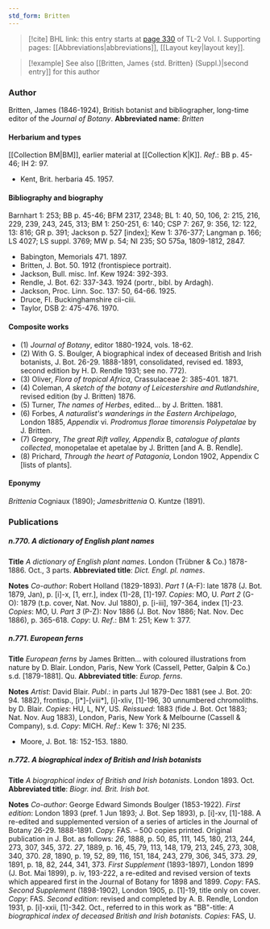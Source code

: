 ```yaml
---
std_form: Britten
---
```


> [!cite] BHL link: this entry starts at [page 330](https://www.biodiversitylibrary.org/page/33120461) of TL-2 Vol. I.
> Supporting pages: [[Abbreviations|abbreviations]], [[Layout key|layout key]].

> [!example] See also [[Britten, James {std. Britten} (Suppl.)|second entry]] for this author

### Author

Britten, James (1846-1924), British botanist and bibliographer, long-time editor of the *Journal of Botany*. 
**Abbreviated name**: *Britten*

#### Herbarium and types

[[Collection BM|BM]], earlier material at [[Collection K|K]].
*Ref*.: BB p. 45-46; IH 2: 97.
- Kent, Brit. herbaria 45. 1957.

#### Bibliography and biography

Barnhart 1: 253; BB p. 45-46; BFM 2317, 2348; BL 1: 40, 50, 106, 2: 215, 216, 229, 239, 243, 245, 313; BM 1: 250-251, 6: 140; CSP 7: 267, 9: 356, 12: 122, 13: 816; GR p. 391; Jackson p. 527 \[index\]; Kew 1: 376-377; Langman p. 166; LS 4027; LS suppl. 3769; MW p. 54; NI 235; SO 575a, 1809-1812, 2847.
- Babington, Memorials 471. 1897.
- Britten, J. Bot. 50. 1912 (frontispiece portrait).
- Jackson, Bull. misc. Inf. Kew 1924: 392-393.
- Rendle, J. Bot. 62: 337-343. 1924 (portr., bibl. by Ardagh).
- Jackson, Proc. Linn. Soc. 137: 50, 64-66. 1925.
- Druce, Fl. Buckinghamshire cii-ciii.
- Taylor, DSB 2: 475-476. 1970.

#### Composite works

- (1) *Journal of Botany*, editor 1880-1924, vols. 18-62.
- (2) With G. S. Boulger, A biographical index of deceased British and Irish botanists, J. Bot. 26-29. 1888-1891, consolidated, revised ed. 1893, second edition by H. D. Rendle 1931; see no. 772).
- (3) Oliver, *Flora of tropical Africa*, Crassulaceae 2: 385-401. 1871.
- (4) Coleman, *A sketch of the botany of Leicestershire and Rutlandshire*, revised edition (by J. Britten) 1876.
- (5) Turner, *The names of Herbes*, edited... by J. Britten. 1881.
- (6) Forbes, *A naturalist's wanderings in the Eastern Archipelago*, London 1885, *Appendix* vi. *Prodromus florae timorensis Polypetalae* by J. Britten.
- (7) Gregory, *The great Rift valley, Appendix* B, *catalogue of plants collected*, monopetalae et apetalae by J. Britten \[and A. B. Rendle\].
- (8) Prichard, *Through the heart of Patagonia*, London 1902, Appendix C \[lists of plants\].

#### Eponymy

*Brittenia* Cogniaux (1890); *Jamesbrittenia* O. Kuntze (1891).

### Publications

##### n.770. A dictionary of English plant names

**Title**
*A dictionary of English plant names*. London (Trübner & Co.) 1878-1886. Oct., 3 parts.
**Abbreviated title**: *Dict. Engl. pl. names*.

**Notes**
*Co-author*: Robert Holland (1829-1893).
*Part 1* (A-F): late 1878 (J. Bot. 1879, Jan), p. \[i\]-x, \[1, err.\], index (1)-28, \[1\]-197.
*Copies*: MO, U.
*Part 2* (G-O): 1879 (t.p. cover, Nat. Nov. Jul 1880), p. \[i-iii\], 197-364, index \[1\]-23.
*Copies*: MO, U.
*Part 3* (P-Z): Nov 1886 (J. Bot. Nov 1886; Nat. Nov. Dec 1886), p. 365-618. *Copy*: U.
*Ref*.: BM 1: 251; Kew 1: 377.

##### n.771. European ferns

**Title**
*European ferns* by James Britten... with coloured illustrations from nature by D. Blair. London, Paris, New York (Cassell, Petter, Galpin & Co.) s.d. \[1879-1881\]. Qu.
**Abbreviated title**: *Europ. ferns*.

**Notes**
*Artist*: David Blair.
*Publ*.: in parts Jul 1879-Dec 1881 (see J. Bot. 20: 94. 1882), frontisp., \[i\*\]-\[viii\*\], \[i\]-xliv, \[1\]-196, 30 unnumbered chromoliths. by D. Blair. *Copies*: HU, L, NY, US.
*Reissued*: 1883 (fide J. Bot. Oct 1883; Nat. Nov. Aug 1883), London, Paris, New York & Melbourne (Cassell & Company), s.d. *Copy*: MICH.
*Ref*.: Kew 1: 376; NI 235.
- Moore, J. Bot. 18: 152-153. 1880.

##### n.772. A biographical index of British and Irish botanists

**Title**
*A biographical index of British and Irish botanists*. London 1893. Oct.
**Abbreviated title**: *Biogr. ind. Brit. Irish bot.*

**Notes**
*Co-author*: George Edward Simonds Boulger (1853-1922).
*First edition*: London 1893 (pref. 1 Jun 1893; J. Bot. Sep 1893), p. \[i\]-xv, \[1\]-188. A re-edited and supplemented version of a series of articles in the Journal of Botany 26-29. 1888-1891. *Copy*: FAS. – 500 copies printed.
Original publication in J. Bot. as follows:
*26*, 1888, p. 50, 85, 111, 145, 180, 213, 244, 273, 307, 345, 372.
*27*, 1889, p. 16, 45, 79, 113, 148, 179, 213, 245, 273, 308, 340, 370.
*28*, 1890, p. 19, 52, 89, 116, 151, 184, 243, 279, 306, 345, 373.
*29*, 1891, p. 18, 82, 244, 341, 373.
*First Supplement* (1893-1897), London 1899 (J. Bot. Mai 1899), p. iv, 193-222, a re-edited and revised version of texts which appeared first in the Journal of Botany for 1898 and 1899. *Copy*: FAS.
*Second Supplement* (1898-1902), London 1905, p. \[1\]-19, title only on cover. *Copy*: FAS.
*Second edition*: revised and completed by A. B. Rendle, London 1931, p. \[i\]-xxii, \[1\]-342. Oct., referred to in this work as "BB"-title: *A biographical index of deceased British and Irish botanists. Copies*: FAS, U.


